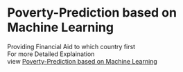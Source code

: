 # Poverty-Prediction based on Machine Learning
Providing Financial Aid to which country first  <br>
For more Detailed Explaination  <br>
 view <a href="https://github.com/khajabadshah/Poverty-Prediction/blob/main/poverty.pdf" >Poverty-Prediction based on Machine Learning </a>
 
